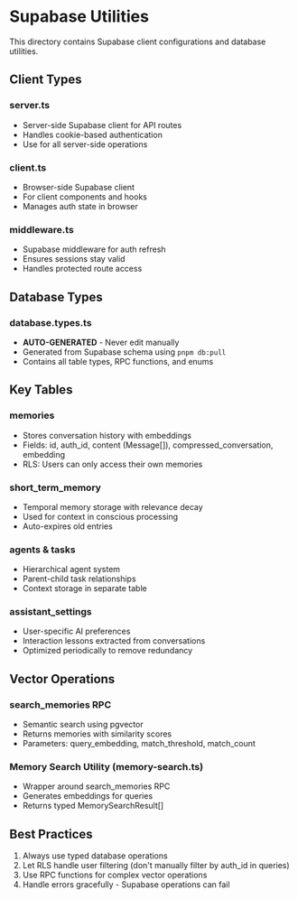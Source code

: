 # Supabase Utilities

This directory contains Supabase client configurations and database utilities.

## Client Types

### server.ts
- Server-side Supabase client for API routes
- Handles cookie-based authentication
- Use for all server-side operations

### client.ts
- Browser-side Supabase client
- For client components and hooks
- Manages auth state in browser

### middleware.ts
- Supabase middleware for auth refresh
- Ensures sessions stay valid
- Handles protected route access

## Database Types

### database.types.ts
- **AUTO-GENERATED** - Never edit manually
- Generated from Supabase schema using `pnpm db:pull`
- Contains all table types, RPC functions, and enums

## Key Tables

### memories
- Stores conversation history with embeddings
- Fields: id, auth_id, content (Message[]), compressed_conversation, embedding
- RLS: Users can only access their own memories

### short_term_memory
- Temporal memory storage with relevance decay
- Used for context in conscious processing
- Auto-expires old entries

### agents & tasks
- Hierarchical agent system
- Parent-child task relationships
- Context storage in separate table

### assistant_settings
- User-specific AI preferences
- Interaction lessons extracted from conversations
- Optimized periodically to remove redundancy

## Vector Operations

### search_memories RPC
- Semantic search using pgvector
- Returns memories with similarity scores
- Parameters: query_embedding, match_threshold, match_count

### Memory Search Utility (memory-search.ts)
- Wrapper around search_memories RPC
- Generates embeddings for queries
- Returns typed MemorySearchResult[]

## Best Practices

1. Always use typed database operations
2. Let RLS handle user filtering (don't manually filter by auth_id in queries)
3. Use RPC functions for complex vector operations
4. Handle errors gracefully - Supabase operations can fail